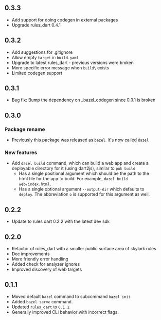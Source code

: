 ## 0.3.3

* Add support for doing codegen in external packages
* Upgrade rules_dart 0.4.1

## 0.3.2

* Add suggestions for .gitignore
* Allow empty `target` in `build.yaml`
* Upgrade to latest rules_dart - previous versions were broken
* More specific error message when `build\` exists
* Limited codegen support

## 0.3.1

* Bug fix: Bump the dependency on _bazel_codegen since 0.0.1 is broken

## 0.3.0

### Package rename

* Previously this package was released as `bazel`. It's now called `dazel`

### New features
* Add `dazel build` command, which can build a web app and create a deployable
  directory for it (using dart2js), similar to `pub build`.
    * Has a single positional argument which should be the path to the html file
      for the app to build. For example, `dazel build web/index.html`.
    * Has a single optional argument `--output-dir` which defaults to `deploy`.
      The abbreviation `o` is supported for this argument as well.

## 0.2.2

* Update to rules dart 0.2.2 with the latest dev sdk

## 0.2.0

* Refactor of rules_dart with a smaller public surface area of skylark rules
* Doc improvements
* More friendly error handling
* Added check for analyzer ignores
* Improved discovery of web targets

## 0.1.1

* Moved default `bazel` command to subcommand `bazel init`
* Added `bazel serve` command.
* Updated `rules_dart` to `0.1.1`.
* Generally improved CLI behavior with incorrect flags.
